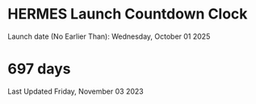 # HERMES Launch Countdown Clock

Launch date (No Earlier Than): Wednesday, October 01 2025
# 697 days

Last Updated Friday, November 03 2023